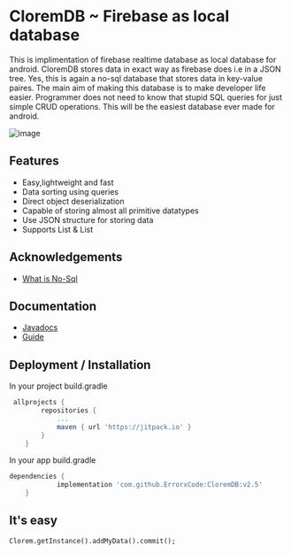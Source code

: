 
# CloremDB ~ Firebase as local database

 This is implimentation of firebase realtime database as local database for android.
 CloremDB stores data in exact way as firebase does i.e in a JSON tree. 
 Yes, this is again a no-sql database that stores data in key-value paires. 
 The main aim of making this database is to make developer life easier. Programmer
 does not need to know that stupid SQL queries for just simple CRUD operations.
 This will be the easiest database ever made for android.

![image](https://cdn.educba.com/academy/wp-content/uploads/2019/05/what-is-Nosql-database1.png)

## Features

- Easy,lightweight and fast
- Data sorting using queries
- Direct object deserialization
- Capable of storing almost all primitive datatypes
- Use JSON structure for storing data
- Supports List<Integer> & List<String>

  
## Acknowledgements
 - [What is No-Sql](https://en.wikipedia.org/wiki/Key%E2%80%93value_database)
	
## Documentation
- [Javadocs](https://errorxcode.github.io/docs/clorem/index.html)
- [Guide](https://github.com/ErrorxCode/CloremDB/wiki/Guide)

  
## Deployment / Installation
 In your project build.gradle
```groovy
 allprojects {
		repositories {
			...
			maven { url 'https://jitpack.io' }
		}
	}
```
In your app build.gradle
```groovy
dependencies {
	        implementation 'com.github.ErrorxCode:CloremDB:v2.5'
	}
```


## It's easy
```
Clorem.getInstance().addMyData().commit();
```
